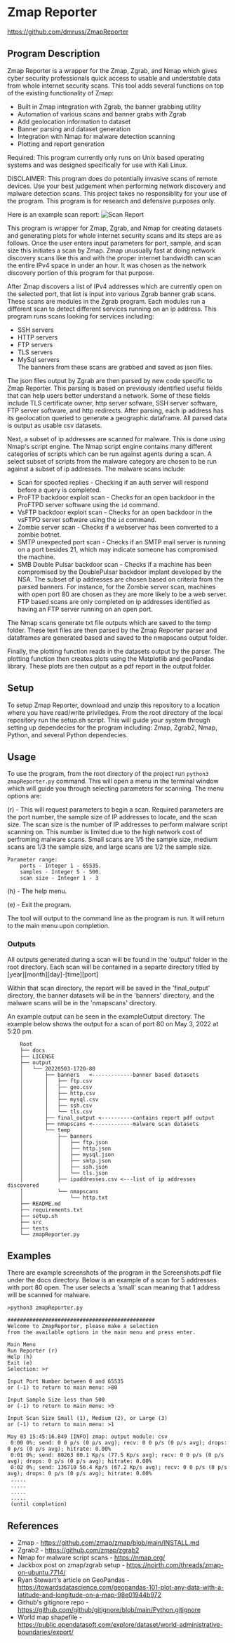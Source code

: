# Zmap Reporter

https://github.com/dmruss/ZmapReporter

## Program Description

Zmap Reporter is a wrapper for the Zmap, Zgrab, and Nmap which gives cyber security professionals quick access to usable and understable data from whole internet security scans.  This tool adds several functions on top of the existing functionality of Zmap:
 
 - Built in Zmap integration with Zgrab, the banner grabbing utility
 - Automation of various scans and banner grabs with Zgrab
 - Add geolocation information to dataset
 - Banner parsing and dataset generation 
 - Integration with Nmap for malware detection scanning
 - Plotting and report generation

Required: This program currently only runs on Unix based operating systems and was designed specifically for use with Kali Linux.

DISCLAIMER: This program does do potentially invasive scans of remote devices.  Use your best judgement when performing network discovery and malware detection scans.  This project takes no responsiblity for your use of the program.  This program is for research and defensive purposes only.

Here is an example scan report:
![Scan Report](./docs/exampleReport.png)

This program is wrapper for Zmap, Zgrab, and Nmap for creating datasets and generating plots for whole internet security scans and its steps are as follows.  Once the user enters input parameters for port, sample, and scan size this initiates a scan by Zmap.  Zmap unusually fast at doing network discovery scans like this and with the proper internet bandwidth can scan the entire IPv4 space in under an hour.  It was chosen as the network discovery portion of this program for that purpose.  

After Zmap discovers a list of IPv4 addresses which are currently open on the selected port, that list is input into various Zgrab banner grab scans.  These scans are modules in the Zgrab program.  Each modules run a different scan to detect different services running on an ip address.  This program runs scans looking for services including:
 - SSH servers 
 - HTTP servers
 - FTP servers 
 - TLS servers 
 - MySql servers  
 The banners from these scans are grabbed and saved as json files.

The json files output by Zgrab are then parsed by new code specific to Zmap Reporter.  This parsing is based on previously identified useful fields that can help users better understand a network.  Some of these fields include TLS certificate owner, http server sofware, SSH server software, FTP server software, and http redirects.  After parsing, each ip address has its geolocation queried to generate a geographic dataframe.  All parsed data is output as usable csv datasets.

Next, a subset of ip addresses are scanned for malware.  This is done using Nmap's script engine.  The Nmap script engine contains many different categories of scripts which can be run against agents during a scan.  A select subset of scripts from the malware category are chosen to be run against a subset of ip addresses. The malware scans include:
 - Scan for spoofed replies - Checking if an auth server will respond before a query is completed.
 - ProFTP backdoor exploit scan  -  Checks for an open backdoor in the ProFTPD server software using the ```id``` command.
 - VsFTP backdoor exploit scan  -  Checks for an open backdoor in the vsFTPD server software using the ```id``` command.
 - Zombie server scan  -  Checks if a webserver has been converted to a zombie botnet.
 - SMTP unexpected port scan  -  Checks if an SMTP mail server is running on a port besides 21, which may indicate someone has compromised the machine.
 - SMB Double Pulsar backdoor scan  -  Checks if a machine has been compromised by the DoublePulsar backdoor implant developed by the NSA.
 The subset of ip addresses are chosen based on criteria from the parsed banners. For instance, for the Zombie server scan, machines with open port 80 are chosen as they are more likely to be a web server.  FTP based scans are only completed on ip addresses identified as having an FTP server running on an open port.  
 
 The Nmap scans generate txt file outputs which are saved to the temp folder.  These text files are then parsed by the Zmap Reporter parser and dataframes are generated based and saved to the nmapscans output folder.

 Finally, the plotting function reads in the datasets output by the parser.  The plotting function then creates plots using the Matplotlib and geoPandas library.  These plots are then output as a pdf report in the output folder.

## Setup

To setup Zmap Reporter, download and unzip this repository to a location where you have read/write priviledges.  From the root directory of the local repository run the setup.sh script.  This will guide your system through setting up dependecies for the program including: Zmap, Zgrab2, Nmap, Python, and several Python dependecies.

## Usage

To use the program, from the root directory of the project run 
```python3 zmapReporter.py``` command.  This will open a menu in the terminal window which will guide you through selecting parameters for scanning.  The menu options are:

(r) - This will request parameters to begin a scan.  Required parameters are 
      the port number, the sample size of IP addresses to locate, and the scan 
      size.  The scan size is the number of IP addresses to perform malware 
      script  scanning on.  This number is limited due to the high network cost 
      of perfroming malware scans.  Small scans are 1/5 the sample size, medium 
      scans are 1/3 the sample size, and large scans are 1/2 the sample size.

    Parameter range:
        ports - Integer 1 - 65535.
        samples - Integer 5 - 500.
        scan size - Integer 1 - 3 

(h) - The help menu.

(e) - Exit the program.

The tool will output to the command line as the program is run.  It will return to the main menu upon completion.  

### Outputs

All outputs generated during a scan will be found in the 'output' folder in the root directory.  Each scan will be contained in a separte directory titled by [year][month][day]-[time][port]

Within that scan directory, the report will be saved in the 'final_output' directory, the banner datasets will be in the 'banners' directory, and the malware scans will be in the 'nmapscans' directory.

An example output can be seen in the exampleOutput directory.
The example below shows the output for a scan of port 80 on May 3, 2022 at 5:20 pm.

        Root
        ├── docs
        ├── LICENSE
        ├── output
        │   └── 20220503-1720-80
        │       ├── banners   <-------------banner based datasets
        │       │   ├── ftp.csv
        │       │   ├── geo.csv
        │       │   ├── http.csv
        │       │   ├── mysql.csv
        │       │   ├── ssh.csv
        │       │   └── tls.csv
        │       ├── final_output <----------contains report pdf output
        │       ├── nmapscans <-------------malware scan datasets
        │       └── temp
        │           ├── banners
        │           │   ├── ftp.json
        │           │   ├── http.json
        │           │   ├── mysql.json
        │           │   ├── smtp.json
        │           │   ├── ssh.json
        │           │   └── tls.json
        │           ├── ipaddresses.csv <---list of ip addresses discovered 
        │           └── nmapscans
        │               └── http.txt
        ├── README.md
        ├── requirements.txt
        ├── setup.sh
        ├── src
        ├── tests
        └── zmapReporter.py

## Examples

There are example screenshots of the program in the Screenshots.pdf file under the docs directory.
Below is an example of a scan for 5 addresses with port 80 open.  The user selects a 'small' scan meaning that 1 address will be scanned for malware.
```
>python3 zmapReporter.py

###############################################
Welcome to ZmapReporter, please make a selection 
from the available options in the main menu and press enter.

Main Menu
Run Reporter (r)
Help (h)
Exit (e)
Selection: >r

Input Port Number between 0 and 65535 
or (-1) to return to main menu: >80

Input Sample Size less than 500 
or (-1) to return to main menu: >5

Input Scan Size Small (1), Medium (2), or Large (3) 
or (-1) to return to main menu: >1

May 03 15:45:16.849 [INFO] zmap: output module: csv
 0:00 0%; send: 0 0 p/s (0 p/s avg); recv: 0 0 p/s (0 p/s avg); drops: 0 p/s (0 p/s avg); hitrate: 0.00%
 0:01 0%; send: 80263 80.1 Kp/s (77.5 Kp/s avg); recv: 0 0 p/s (0 p/s avg); drops: 0 p/s (0 p/s avg); hitrate: 0.00%
 0:02 0%; send: 136710 56.4 Kp/s (67.2 Kp/s avg); recv: 0 0 p/s (0 p/s avg); drops: 0 p/s (0 p/s avg); hitrate: 0.00%
 .....
 .....
 .....
 .....
 (until completion)
```

## References

 - Zmap - https://github.com/zmap/zmap/blob/main/INSTALL.md 
 - Zgrab2 - https://github.com/zmap/zgrab2 
 - Nmap for malware script scans - https://nmap.org/ 
 - Jackbox post on zmap/zgrab setup - https://noirth.com/threads/zmap-on-ubuntu.7714/ 
 - Ryan Stewart's article on GeoPandas - https://towardsdatascience.com/geopandas-101-plot-any-data-with-a-latitude-and-longitude-on-a-map-98e01944b972
 - Github's gitignore repo - https://github.com/github/gitignore/blob/main/Python.gitignore 
 - World map shapefile - https://public.opendatasoft.com/explore/dataset/world-administrative-boundaries/export/ 
 
